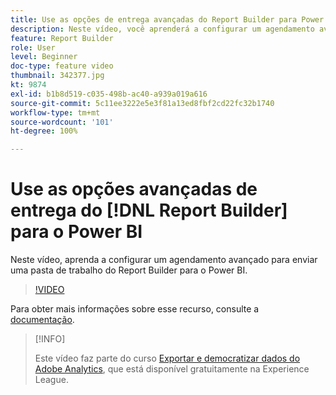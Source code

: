 ```yaml
---
title: Use as opções de entrega avançadas do Report Builder para Power BI
description: Neste vídeo, você aprenderá a configurar um agendamento avançado para enviar uma pasta de trabalho do Report Builder para o Power BI.
feature: Report Builder
role: User
level: Beginner
doc-type: feature video
thumbnail: 342377.jpg
kt: 9874
exl-id: b1b8d519-c035-498b-ac40-a939a019a616
source-git-commit: 5c11ee3222e5e3f81a13ed8fbf2cd22fc32b1740
workflow-type: tm+mt
source-wordcount: '101'
ht-degree: 100%

---
```


# Use as opções avançadas de entrega do [!DNL Report Builder] para o Power BI

Neste vídeo, aprenda a configurar um agendamento avançado para enviar uma pasta de trabalho do Report Builder para o Power BI.

>[!VIDEO](https://video.tv.adobe.com/v/342377/?quality=12&learn=on)

Para obter mais informações sobre esse recurso, consulte a [documentação](https://experienceleague.adobe.com/docs/analytics/analyze/report-builder/publish-powerbi/power-bi.html?lang=pt-BR).

>[!INFO]
>
> Este vídeo faz parte do curso [Exportar e democratizar dados do Adobe Analytics](https://experienceleague.adobe.com/?recommended=Analytics-A-1-2022.1.democratizing&amp;lang=pt-BR), que está disponível gratuitamente na Experience League.